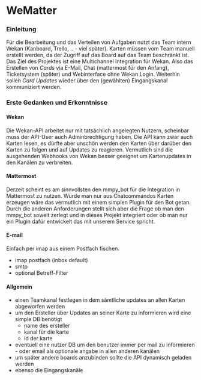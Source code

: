 # WeMatter

### Einleitung
Für die Bearbeitung und das Verteilen von Aufgaben nutzt das Team intern Wekan (Kanboard, Trello, .. - viel später). Karten müssen vom Team manuell erstellt werden, da der Zugriff auf das Board auf das Team beschränkt ist.   
Das Ziel des Projektes ist eine Multichannel Integration für Wekan. Also das Erstellen von *Cards* via E-Mail, Chat (mattermost für den Anfang), Ticketsystem (später) und Webinterface ohne Wekan Login. Weiterhin sollen *Card Updates* wieder über den (gewählten) Eingangskanal kommuniziert werden.

### Erste Gedanken und Erkenntnisse

#### Wekan
Die Wekan-API arbeitet nur mit tatsächlich angelegten Nutzern, scheinbar muss der API-User auch Adminbrechtigung haben. Die API kann zwar auch Karten lesen, es dürfte aber unschön werden den Karten über darüber den Karten zu folgen und auf Updates zu reagieren. Vermutlich sind die ausgehenden Webhooks von Wekan besser geeignet um Kartenupdates in den Kanälen zu verbreiten.

#### Mattermost
Derzeit scheint es am sinnvollsten den mmpy_bot für die Integration in Mattermost zu nutzen. Würde man nur aus Chatcommandos Karten erzeugen wäre das vermutlich mit einem simplen Plugin für den Bot getan. Durch die anderen Anforderungen stellt sich aber die Frage ob man den mmpy_bot soweit zerlegt und in dieses Projekt integriert oder ob man nur ein Plugin dafür entwickelt das mit unserem Service spricht.

#### E-mail
Einfach per imap aus einem Postfach fischen.
* imap postfach (inbox default)
* smtp
* optional Betreff-Filter

#### Allgemein
* einen Teamkanal festlegen in dem sämtliche updates an allen Karten abgeworfen werden
* um den Ersteller über Updates an seiner Karte zu informieren wird eine simple DB benötigt
	- name des ersteller
	- kanal für die karte
	- id der karte
* eventuell eine nutzer DB um den benutzer immer per mail zu informieren - oder email als optionale angabe in allen anderen kanälen
* um später andere boards anzubinden sollte die API dynamisch geladen werden
* ebenso die Eingangskanäle
